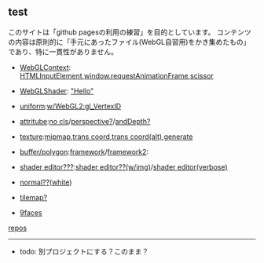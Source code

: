 ## test
このサイトは「github pagesの利用の練習」を目的としています。
コンテンツの内容は原則的に「手元にあったファイル(WebGL自習用)をかき集めたもの」であり、特に一貫性がありません。
+ [WebGLContext](junk/short01.html): [HTMLInputElement](junk/short01.1.html),[window.requestAnimationFrame](junk/short01.2.html),[scissor](junk/short02.html)
+ [WebGLShader](junk/short03.html): ["Hello"](junk/short08.html)

+ [uniform](junk/short03.1.html):[w/WebGL2:gl_VertexID](junk/short03.2.html)
+ [attritube](junk/short04.html):[no cls](junk/short04.1.html)/[perspective?](junk/short04.2.html)/[andDepth?](junk/short04.3.html)
+ [texture](junk/short05.html):[mipmap](junk/short05.1.html),[trans coord](junk/short05.2.html),[trans coord(alt)](junk/short05.3.html),[generate](junk/short09.html)
+ [buffer/polygon](junk/short06.html):[framework](junk/short07.html)/[framework2](junk/short12.html):

+ [shader editor???](junk/short11.html):[shader editor??(w/img)](junk/short11.1.html)/[shader editor(verbose)](junk/short03.3.html)
+ [normal??](junk/short10.html)([white](junk/short10.1.html))
+ [tilemap?](tilemaps/mapwebgl.html)
+ [9faces](face/index.html)

[repos](https://github.com/diska/diska.github.io)

----
- todo: 別プロジェクトにする？このまま？
